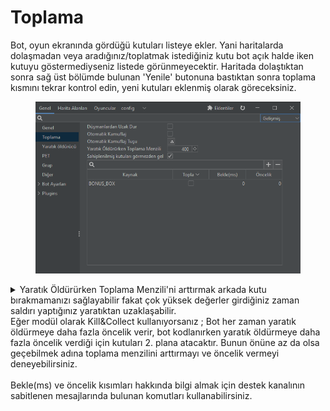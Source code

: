 # Toplama

Bot, oyun ekranında gördüğü kutuları listeye ekler. Yani haritalarda dolaşmadan veya aradığınız/toplatmak istediğiniz kutu bot açık halde iken kutuyu göstermediyseniz listede görünmeyecektir. Haritada dolaştıktan sonra sağ üst bölümde bulunan 'Yenile' butonuna bastıktan sonra toplama kısmını tekrar kontrol edin, yeni kutuları eklenmiş olarak göreceksiniz.

<figure><img src=".gitbook/assets/image (236).png" alt=""><figcaption></figcaption></figure>

<details>

<summary>Yaratık Öldürürken Toplama Menzili'ni arttırmak arkada kutu bırakmamanızı sağlayabilir fakat çok yüksek değerler girdiğiniz zaman saldırı yaptığınız yaratıktan uzaklaşabilir.<br>Eğer modül olarak Kill&#x26;Collect kullanıyorsanız ; Bot her zaman yaratık öldürmeye daha fazla öncelik verir, bot kodlanırken yaratık öldürmeye daha fazla öncelik verdiği için kutuları 2. plana atacaktır. Bunun önüne az da olsa geçebilmek adına toplama menzilini arttırmayı ve öncelik vermeyi deneyebilirsiniz.<br><br>Bekle(ms) ve öncelik kısımları hakkında bilgi almak için destek kanalının sabitlenen mesajlarında bulunan komutları kullanabilirsiniz.</summary>



</details>

